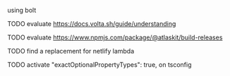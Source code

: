 using bolt

TODO evaluate https://docs.volta.sh/guide/understanding

TODO evaluate https://www.npmjs.com/package/@atlaskit/build-releases

TODO find a replacement for netlify lambda

TODO activate 		"exactOptionalPropertyTypes": true, on tsconfig

